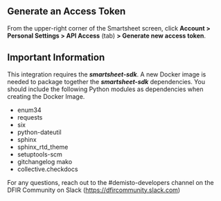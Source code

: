 ## Generate an Access Token

From the upper-right corner of the Smartsheet screen, click **Account > Personal Settings > API Access** (tab) **> Generate new access token**.

## Important Information
This integration requires the ***smartsheet-sdk***. A new Docker image is needed to package together the ***smartsheet-sdk*** dependencies. You should include the following Python modules as dependencies when creating the Docker Image.
  - enum34
  - requests
  - six
  - python-dateutil
  - sphinx
  - sphinx_rtd_theme
  - setuptools-scm
  - gitchangelog mako
  - collective.checkdocs
 
 For any questions, reach out to the #demisto-developers channel on the DFIR Community on Slack (https://dfircommunity.slack.com)
